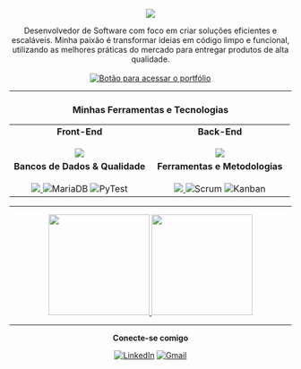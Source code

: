 <p align="center">
  <img src="https://raw.githubusercontent.com/MicaelliMedeiros/micaellimedeiros/master/image/computer-illustration.png">
</p>

<div align="center">
  Desenvolvedor de Software com foco em criar soluções eficientes e escaláveis. Minha paixão é transformar ideias em código limpo e funcional, utilizando as melhores práticas do mercado para entregar produtos de alta qualidade.
</div>

<br>

<div align="center">
  <a href="https://igorfdeveloper.netlify.app" target="_blank">
    <img src="https://img.shields.io/badge/Acesse_meu_Portfólio_Completo-5865F2?style=for-the-badge&logo=rocket&logoColor=white" alt="Botão para acessar o portfólio">
  </a>
</div>

---

<h3 align="center"> Minhas Ferramentas e Tecnologias </h3>

<table align="center" width="80%">
  <tr align="center">
    <td valign="top" width="50%">
      <strong>Front-End</strong><br><br>
      <a href="https://skillicons.dev">
        <img src="https://skillicons.dev/icons?i=react,javascript,html,css" />
      </a>
    </td>
    <td valign="top" width="50%">
      <strong>Back-End</strong><br><br>
      <a href="https://skillicons.dev">
        <img src="https://skillicons.dev/icons?i=python,nodejs,flask,django,php,lua" />
      </a>
    </td>
  </tr>
  <tr align="center">
    <td valign="top" width="50%">
      <strong>Bancos de Dados & Qualidade</strong><br><br>
      <a href="https://skillicons.dev">
        <img src="https://skillicons.dev/icons?i=mysql,postgresql,sqlite" />
      </a>
      <img src="https://img.shields.io/badge/MariaDB-003545?style=flat&logo=mariadb&logoColor=white" alt="MariaDB"/>
      <img src="https://img.shields.io/badge/PyTest-0A9D9D?style=flat&logo=pytest&logoColor=white" alt="PyTest"/>
    </td>
    <td valign="top" width="50%">
      <strong>Ferramentas e Metodologias</strong><br><br>
      <a href="https://skillicons.dev">
        <img src="https://skillicons.dev/icons?i=git,github,vscode,linux" />
      </a>
      <img src="https://img.shields.io/badge/Scrum-0077B5?style=flat&logo=Jira&logoColor=white" alt="Scrum"/>
      <img src="https://img.shields.io/badge/Kanban-4D9AFF?style=flat&logo=Trello&logoColor=white" alt="Kanban"/>
    </td>
  </tr>
</table>

---

<div align="center">
  <a href="https://github.com/seu-usuario-aqui">
    <img height="180em" src="https://github-readme-stats.vercel.app/api?username=IgorFelipe7&show_icons=true&theme=transparent&include_all_commits=true&count_private=true"/>
    <img height="180em" src="https://github-readme-stats.vercel.app/api/top-langs/?username=IgorFelipe7&layout=compact&langs_count=7&theme=transparent"/>
  </a>
</div>

---

<div align="center">
  <p><strong>Conecte-se comigo</strong></p>
  <a href="https://linkedin.com/in/seu-usuario-aqui" target="_blank"><img src="https://img.shields.io/badge/LinkedIn-0077B5?style=for-the-badge&logo=linkedin&logoColor=white" alt="LinkedIn"></a>
  <a href="mailto:igorfdeveloper@gmail.com" target="_blank"><img src="https://img.shields.io/badge/Gmail-D14836?style=for-the-badge&logo=gmail&logoColor=white" alt="Gmail"></a>
</div>

